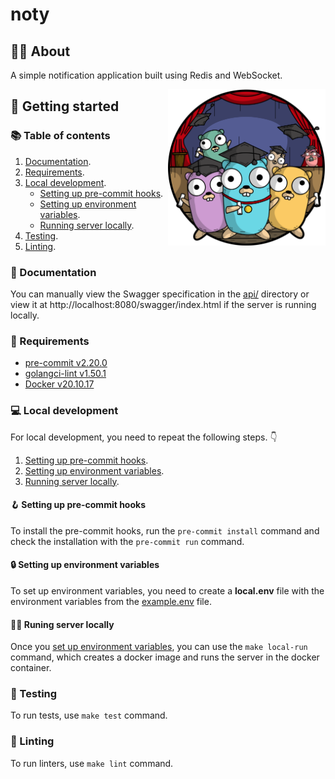 # noty

## 🧑‍🔬 About

A simple notification application built using Redis and WebSocket.

<img align="right" width="50%" src="./assets/GOPHER_ADADEMY.png">

## 🙌 Getting started

### 📚 Table of contents

1. [Documentation](#📝-documentation).
2. [Requirements](#🧰-requirements).
3. [Local development](#💻-local-development).
    * [Setting up pre-commit hooks](#🪝-setting-up-pre-commit-hooks).
    * [Setting up environment variables](#🔒-setting-up-environment-variables).
    * [Running server locally](#🏃‍♂️-runing-server-locally).
4. [Testing](#🧪-testing).
5. [Linting](#👀-linting).


### 📝 Documentation

You can manually view the Swagger specification in the [api/](api/) directory or view it at http://localhost:8080/swagger/index.html if the server is running locally.

### 🧰 Requirements

* [pre-commit v2.20.0](https://pre-commit.com/#installation)
* [golangci-lint v1.50.1](https://golangci-lint.run/usage/install/)
* [Docker v20.10.17](https://docs.docker.com/engine/install/)

### 💻 Local development

For local development, you need to repeat the following steps. 👇

1. [Setting up pre-commit hooks](#🪝-setting-up-pre-commit-hooks).
2. [Setting up environment variables](#🔒-setting-up-environment-variables).
3. [Running server locally](#🏃‍♂️-runing-server-locally).

#### 🪝 Setting up pre-commit hooks

To install the pre-commit hooks, run the `pre-commit install` command and check the installation with the `pre-commit run` command.

#### 🔒 Setting up environment variables

To set up environment variables, you need to create a **local.env** file with the environment variables from the [example.env](example.env) file.

#### 🏃‍♂️ Runing server locally

Once you [set up environment variables](#-setting-up-environment-variables), you can use the `make local-run` command, which creates a docker image and runs the server in the docker container.

### 🧪 Testing

To run tests, use `make test` command.

### 👀 Linting

To run linters, use `make lint` command.

